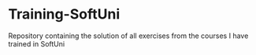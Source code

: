 # Training-SoftUni
Repository containing the solution of all exercises from the courses I have trained in SoftUni
